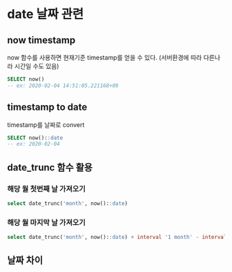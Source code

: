 # date 날짜 관련

## now timestamp
now 함수를 사용하면 현재기준 timestamp를 얻을 수 있다. (서버환경에 따라 다른나라 시간일 수도 있음)

``` sql
SELECT now()
-- ex: 2020-02-04 14:51:05.221168+09
```

## timestamp to date 
timestamp를 날짜로 convert

``` sql
SELECT now()::date
-- ex: 2020-02-04
```

## date_trunc 함수 활용

### 해당 월 첫번째 날 가져오기 

``` sql
select date_trunc('month', now()::date)
```

### 해당 월 마지막 날 가져오기 

``` sql
select date_trunc('month', now()::date) + interval '1 month' - interval '1 day'
```

## 날짜 차이 